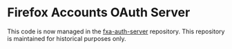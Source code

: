# Firefox Accounts OAuth Server

This code is now managed in
the [fxa-auth-server](https://github.com/mozilla/fxa-auth-server) repository.
This repository is maintained for historical purposes only.

